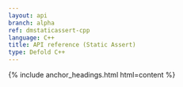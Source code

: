 ```yaml
---
layout: api
branch: alpha
ref: dmstaticassert-cpp
language: C++
title: API reference (Static Assert)
type: Defold C++
---
```

{% include anchor_headings.html html=content %}